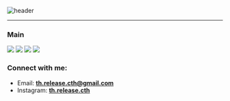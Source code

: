 ![header](https://capsule-render.vercel.app/api?type=waving&color=0:0000ff,100:fff&height=300&section=header&text=th.release.cth&fontSize=90&fontColor=fff)
<hr/>
<h3 align="left">Main</h3>
<div align="left">
  <img src="https://img.shields.io/badge/HTML5-E34F26?style=flat&logo=html5&logoColor=fff"/>
  <img src="https://img.shields.io/badge/CSS3-1572B6?style=flat&logo=css3&logoColor=fff"/>
  <img src="https://img.shields.io/badge/JavaScript-F7DF1E?style=flat&logo=JavaScript&logoColor=000"/>
  <img src="https://img.shields.io/badge/TypeScript-007ACC?style=flat&logo=TypeScript&logoColor=fff"/> 
</div>

<h3 align="left">Connect with me:</h3>
<p align="left">
  <ul>
    <li>
      Email: <a href="mailto: th.release.cth@gmail.com"><b>th.release.cth@gmail.com</b></a>
    </li>
    <li>
      Instagram: <a href="https://www.instagram.com/th.release.cth"><b>th.release.cth</b></a>
    </li>
  </ul>
</p>

